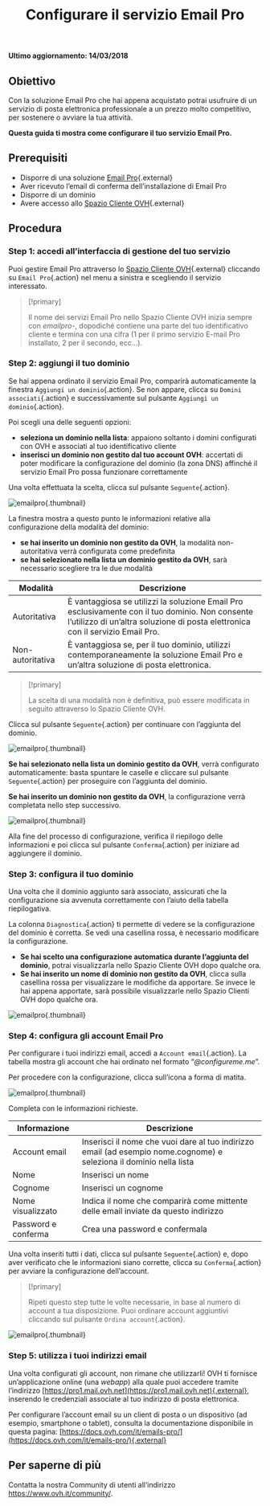﻿---
title: Configurare il servizio Email Pro 
slug: prima-configurazione
excerpt: Come configurare Email Pro
section: Generale
---

**Ultimo aggiornamento: 14/03/2018**

## Obiettivo

Con la soluzione Email Pro che hai appena acquistato potrai usufruire di un servizio di posta elettronica professionale a un prezzo molto competitivo, per sostenere o avviare la tua attività.

**Questa guida ti mostra come configurare il tuo servizio Email Pro.**

## Prerequisiti

- Disporre di una soluzione [Email Pro]( https://www.ovh.it/emails/email-pro/){.external}
- Aver ricevuto l’email di conferma dell’installazione di Email Pro
- Disporre di un dominio
- Avere accesso allo [Spazio Cliente OVH](https://www.ovh.com/auth/?action=gotomanager){.external}

## Procedura

### Step 1: accedi all’interfaccia di gestione del tuo servizio

Puoi gestire Email Pro attraverso lo [Spazio Cliente OVH](https://www.ovh.com/auth/?action=gotomanager){.external} cliccando su `Email Pro`{.action} nel menu a sinistra e scegliendo il servizio interessato. 

> [!primary]
>
> Il nome dei servizi Email Pro nello Spazio Cliente OVH inizia sempre con *emailpro-*, dopodiché contiene una parte del tuo identificativo cliente e termina con una cifra (1 per il primo servizio E-mail Pro installato, 2 per il secondo, ecc...).
>


### Step 2: aggiungi il tuo dominio

Se hai appena ordinato il servizio Email Pro, comparirà automaticamente la finestra `Aggiungi un dominio`{.action}. Se non appare, clicca su `Domini associati`{.action} e successivamente sul pulsante `Aggiungi un dominio`{.action}.

Poi scegli una delle seguenti opzioni:

- **seleziona un dominio nella lista**: appaiono soltanto i domini configurati con OVH e associati al tuo identificativo cliente
- **inserisci un dominio non gestito dal tuo account OVH**: accertati di poter modificare la configurazione del dominio (la zona DNS) affinché il servizio Email Pro possa funzionare correttamente

Una volta effettuata la scelta, clicca sul pulsante `Seguente`{.action}. 

![emailpro](images/first_config_email_pro_add_domain.png){.thumbnail}

La finestra mostra a questo punto le informazioni relative alla configurazione della modalità del dominio:

- **se hai inserito un dominio non gestito da OVH**, la modalità non-autoritativa verrà configurata come predefinita
- **se hai selezionato nella lista un dominio gestito da OVH**, sarà necessario scegliere tra le due modalità

|Modalità|Descrizione|
|---|---|
|Autoritativa|È vantaggiosa se utilizzi la soluzione Email Pro esclusivamente con il tuo dominio. Non consente l’utilizzo di un’altra soluzione di posta elettronica con il servizio Email Pro.|
|Non-autoritativa|È vantaggiosa se, per il tuo dominio, utilizzi contemporaneamente la soluzione Email Pro e un’altra soluzione di posta elettronica. | 

> [!primary]
>
> La scelta di una modalità non è definitiva, può essere modificata in seguito attraverso lo Spazio Cliente OVH.
>

Clicca sul pulsante `Seguente`{.action} per continuare con l’aggiunta del dominio.

![emailpro](images/first_config_email_pro_add_domain_step2.png){.thumbnail}

**Se hai selezionato nella lista un dominio gestito da OVH**, verrà configurato automaticamente: basta spuntare le caselle e cliccare sul pulsante `Seguente`{.action} per proseguire con l’aggiunta del dominio. 

**Se hai inserito un dominio non gestito da OVH**, la configurazione verrà completata nello step successivo.

![emailpro](images/first_config_email_pro_add_domain_step3.png){.thumbnail}

Alla fine del processo di configurazione, verifica il riepilogo delle informazioni e poi clicca sul pulsante `Conferma`{.action} per iniziare ad aggiungere il dominio. 


### Step 3: configura il tuo dominio

Una volta che il dominio aggiunto sarà associato, assicurati che la configurazione sia avvenuta correttamente con l’aiuto della tabella riepilogativa.

La colonna `Diagnostica`{.action} ti permette di vedere se la configurazione del dominio è corretta. Se vedi una casellina rossa, è necessario modificare la configurazione.

- **Se hai scelto una configurazione automatica durante l’aggiunta del dominio**, potrai visualizzarla nello Spazio Cliente OVH dopo qualche ora.
- **Se hai inserito un nome di dominio non gestito da OVH**, clicca sulla casellina rossa per visualizzare le modifiche da apportare. Se invece le hai appena apportate, sarà possibile visualizzarle nello Spazio Clienti OVH dopo qualche ora.

![emailpro](images/first_config_email_pro_configure_domain.png){.thumbnail}


### Step 4: configura gli account Email Pro 

Per configurare i tuoi indirizzi email, accedi a `Account email`{.action}.  La tabella mostra gli account che hai ordinato nel formato “*@configureme.me*”.

Per procedere con la configurazione, clicca sull’icona a forma di matita.

![emailpro](images/first_config_email_pro_configure_email_accounts.png){.thumbnail}

Completa con le informazioni richieste.

|Informazione|Descrizione|
|---|---|
|Account email|Inserisci il nome che vuoi dare al tuo indirizzo email (ad esempio nome.cognome) e seleziona il dominio nella lista|
|Nome|Inserisci un nome|
|Cognome|Inserisci un cognome|
|Nome visualizzato|Indica il nome che comparirà come mittente delle email inviate da questo indirizzo|
|Password e conferma|Crea una password e confermala| 

Una volta inseriti tutti i dati, clicca sul pulsante `Seguente`{.action} e, dopo aver verificato che le informazioni siano corrette, clicca su `Conferma`{.action} per avviare la configurazione dell’account.

> [!primary]
>
> Ripeti questo step tutte le volte necessarie, in base al numero di account a tua disposizione.  Puoi ordinare account aggiuntivi cliccando sul pulsante `Ordina account`{.action}.
>

![emailpro](images/first_config_email_pro_configure_email_accounts_step2.png){.thumbnail}


### Step 5: utilizza i tuoi indirizzi email

Una volta configurati gli account, non rimane che utilizzarli! OVH ti fornisce un’applicazione online (una *webapp*) alla quale puoi accedere tramite l’indirizzo [https://pro1.mail.ovh.net](https://pro1.mail.ovh.net){.external}, inserendo le credenziali associate al tuo indirizzo di posta elettronica. 

Per configurare l’account email su un client di posta o un dispositivo (ad esempio, smartphone o tablet), consulta la documentazione disponibile in questa pagina: [https://docs.ovh.com/it/emails-pro/](https://docs.ovh.com/it/emails-pro/){.external}


## Per saperne di più

Contatta la nostra Community di utenti all’indirizzo <https://www.ovh.it/community/>.
